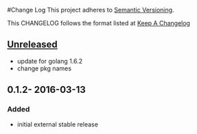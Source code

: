 #Change Log
This project adheres to [Semantic Versioning](http://semver.org/).

This CHANGELOG follows the format listed at [Keep A Changelog](http://keepachangelog.com/)

## [Unreleased][unreleased]
- update for golang 1.6.2
- change pkg names

## 0.1.2- 2016-03-13

### Added
- initial external stable release

[unreleased]: https://github.com/yieldbot/ybsensu/compare/0.1.0....HEAD
